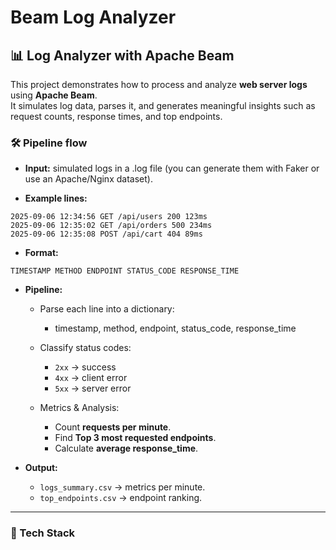 # Beam Log Analyzer 
## 📊 Log Analyzer with Apache Beam

This project demonstrates how to process and analyze **web server logs** using **Apache Beam**.  
It simulates log data, parses it, and generates meaningful insights such as request counts, response times, and top endpoints.  

### 🛠️ Pipeline flow

- **Input:** simulated logs in a .log file (you can generate them with Faker or use an Apache/Nginx dataset).

- **Example lines:**

```
2025-09-06 12:34:56 GET /api/users 200 123ms
2025-09-06 12:35:02 GET /api/orders 500 234ms
2025-09-06 12:35:08 POST /api/cart 404 89ms
```

- **Format:**

```
TIMESTAMP METHOD ENDPOINT STATUS_CODE RESPONSE_TIME
```

- **Pipeline:**

    - Parse each line into a dictionary:
        - timestamp, method, endpoint, status_code, response_time
    
    - Classify status codes: 
        - `2xx` → success 
        - `4xx` → client error 
        - `5xx` → server error
    
    - Metrics & Analysis: 
        - Count **requests per minute**.
        - Find **Top 3 most requested endpoints**.
        - Calculate **average response_time**.

- **Output:**

    - `logs_summary.csv` → metrics per minute.
    - `top_endpoints.csv` → endpoint ranking.

---

### 🚀 Tech Stack